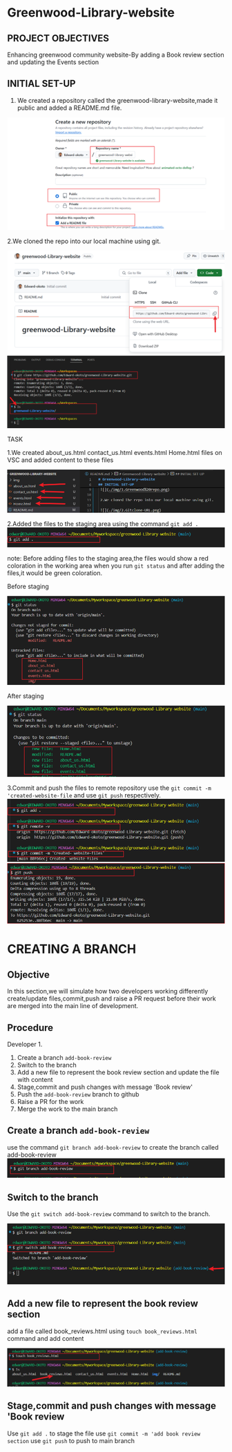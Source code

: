 # Greenwood-Library-website

## PROJECT OBJECTIVES 
Enhancing  greenwood community website-By adding a Book review section and updating the Events section

## INITIAL SET-UP
 1. We created a repository called the greenwood-library-website,made it public and added a README.md file.

 ![](./img/1.Greenwood%20repo.png)

 2.We cloned the repo into our local machine using git.

 ![](./img/2.Gitclone-URL.png)
 ![](./img/03.GitcloneOnVSC.png)

 TASK 

 1.We created about_us.html  contact_us.html  events.html  Home.html files on VSC and added content to these files

 ![](./img/5.Other_SECTIONS_on_VSC.png)

 2.Added the files to the staging area using the command `git add .`
   ![](./img/7.git%20add.png)

 note: Before adding files to the staging area,the files would show a red coloration in the working area when you run `git status` and after adding the files,it would be green coloration.

Before staging

 ![](./img/7.red%20color%20for%20files.png)

 After staging

 ![](./img/9.green%20color.png)

 3.Commit and push the files to remote repository
 use the `git commit -m 'created-website-file` and use `git push` respectively.
 ![](./img/11.Git%20commit.png) 
 ![](./img/10.Git%20push.png)

# CREATING A BRANCH

## Objective

 In this section,we will simulate how two developers working differently create/update files,commit,push and raise a PR request before their work are merged into the main line of development. 

 ## Procedure

 Developer 1.
 1. Create a branch `add-book-review`
 2. Switch to the branch
 3. Add a new file to represent the book review section and  update the file with content
 5. Stage,commit and push changes with message 'Book review'
 6. Push the `add-book-review` branch to github
 7. Raise a PR for the work
 8. Merge the work to the main branch

 ## Create a branch `add-book-review`
use the command `git branch add-book-review` to create the branch called add-book-review
![](./img/11.git-branch.png)

## Switch to the branch
Use the `git switch add-book-review` command to switch to the branch.

![](./img/12.git-switch.png)

## Add a new file to represent the book review section 
add a file called book_reviews.html using `touch book_reviews.html` command and add content

![](./img/13..new-branchfile.png)

##  Stage,commit and push changes with message 'Book review

Use `git add .` to stage the file
use  `git commit -m 'add book review section`
use  `git push` to push to main branch



 
 



 
